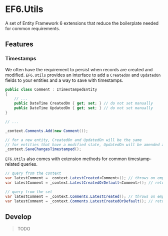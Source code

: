 # EF6.Utils

A set of Entity Framework 6 extensions that reduce the boilerplate needed for common requirements.

## Features

### Timestamps

We often have the requirement to persist when records are created and modified. `EF6.Utils` provides an interface to add a `CreatedOn` and `UpdatedOn` fields to your entities and a way to save with timestamps.

```csharp
public class Comment : ITimestampedEntity
{
    // ...
    public DateTime CreatedOn { get; set; } // do not set manually
    public DateTime UpdatedOn { get; set; } // do not set manually
}

// ...

_context.Comments.Add(new Comment());

// for a new entity, CreatedOn and UpdatedOn will be the same
// for entities that have a modified state, UpdatedOn will be amended accordingly
_context.SaveChangesTimestamped();
```

`EF6.Utils` also comes with extension methods for common timestamp-related queries.

```csharp
// query from the context
var latestComment = _context.LatestCreated<Comment>(); // throws on empty set
var latestComment = _context.LatestCreatedOrDefault<Comment>(); // returns null on empty set

// query from the set
var latestComment = _context.Comments.LatestCreated(); // throws on empty set
var latestComment = _context.Comments.LatestCreatedOrDefault(); // returns null on empty set
```

## Develop

> TODO
